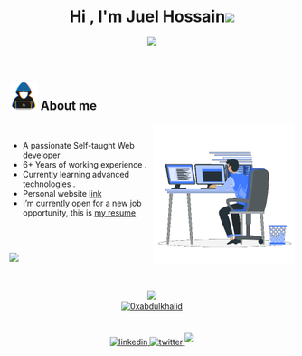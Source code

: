
<h1 align="center"><b>Hi , I'm Juel Hossain</b><img src="https://media.giphy.com/media/hvRJCLFzcasrR4ia7z/giphy.gif" width="35"></h1>

<p align="center">
  <a href="https://github.com/DenverCoder1/readme-typing-svg"><img src="https://readme-typing-svg.herokuapp.com?font=Time+New+Roman&color=cyan&size=25&center=true&vCenter=true&width=600&height=100&lines=Assalamu+O+Alaikum+Warahmatullah..&hearts;++;Self-taught+Front-Web+Developer,;Active+Learner/Researcher,;Love+to+learn+new+stuffs..<3"></a>
</p>


<br>



	
## <picture><img src = "https://github.com/0xAbdulKhalid/0xAbdulKhalid/raw/main/assets/mdImages/about_me.gif" width = 50px></picture> **About me**

<picture> <img align="right" src="https://github.com/0xAbdulKhalid/0xAbdulKhalid/raw/main/assets/mdImages/Right_Side.gif" width = 250px></picture>

<br>

- A passionate Self-taught Web developer
- 6+ Years of working experience .
- Currently learning advanced technologies .
- Personal website [link](https://juel-hossain.com)
- I’m currently open for a new job opportunity, this is [my resume](https://drive.google.com/file/d/1aZ86RuKGsdX5TNHWp8Q9cDlUYpJPcRSU/view?usp=share_link)

<br><br>

<img src="https://user-images.githubusercontent.com/73097560/115834477-dbab4500-a447-11eb-908a-139a6edaec5c.gif"><br><br>


<br>

<div align='center' style="margin-bottom: 5px">

<a href="https://github.com/juelhossain">
  <img src="https://github-readme-stats.vercel.app/api?username=juelhossain&include_all_commits=true&count_private=true&show_icons=true&line_height=20&title_color=7A7ADB&icon_color=2234AE&text_color=D3D3D3&bg_color=0,000000,130F40" width="450"/><br>
  <img src="https://github-readme-stats.vercel.app/api/top-langs?username=juelhossain&show_icons=true&locale=en&layout=compact&line_height=20&title_color=7A7ADB&icon_color=2234AE&text_color=D3D3D3&bg_color=0,000000,130F40" width="375"  alt="0xabdulkhalid"/>

</a>
</div>
<br>
<br>
<div align='center' >

<a href="https://linkedin.com/in/juelhossainnn" target="_blank">
<img src="https://img.shields.io/badge/linkedin:  Juel Hossain-%2300acee.svg?color=405DE6&style=for-the-badge&logo=linkedin&logoColor=white" alt=linkedin style="margin-bottom: 5px;"/>
</a>


<a href="https://twitter.com/juelhossainnn" target="_blank">
<img src="https://img.shields.io/badge/twitter:  Juel Hossain-%2300acee.svg?color=1DA1F2&style=for-the-badge&logo=twitter&logoColor=white" alt=twitter style="margin-bottom: 5px;"/>
</a>



<a href="mailto:juelhossainnn@gmail.com" target="_blank">
<img src="https://img.shields.io/badge/gmail: Juel Hossain-%23EA4335.svg?style=for-the-badge&logo=gmail&logoColor=white" t=mail style="margin-bottom: 5px;" />
</a>
</div>
<br>
<br>




